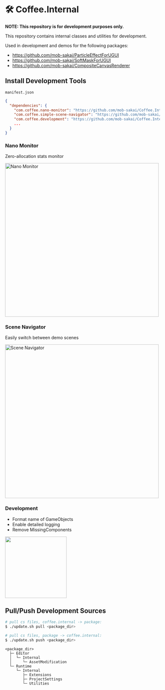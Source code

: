 # 🛠 Coffee.Internal

**NOTE: This repository is for development purposes only.**

This repository contains internal classes and utilities for development.

Used in development and demos for the following packages:

- https://github.com/mob-sakai/ParticleEffectForUGUI
- https://github.com/mob-sakai/SoftMaskForUGUI
- https://github.com/mob-sakai/CompositeCanvasRenderer

## Install Development Tools

`manifest.json`

```json
{
  "dependencies": {
    "com.coffee.nano-monitor": "https://github.com/mob-sakai/Coffee.Internal.git?path=Packages/NanoMonitor",
    "com.coffee.simple-scene-navigator": "https://github.com/mob-sakai/Coffee.Internal.git?path=Packages/SceneNavigator",
    "com.coffee.development": "https://github.com/mob-sakai/Coffee.Internal.git?path=Packages/Development",
    ...
  }
}
```

### Nano Monitor

Zero-allocation stats monitor

<img alt="Nano Monitor" src="https://github.com/mob-sakai/mob-sakai/assets/12690315/73536425-58dc-433f-a88e-37646849a7c1" width="500"/>

### Scene Navigator

Easily switch between demo scenes

<img alt="Scene Navigator" src="https://github.com/mob-sakai/mob-sakai/assets/12690315/719c3087-a39b-41af-86ed-e1636104f172" width="500"/>

### Development

- Format name of GameObjects
- Enable detailed logging
- Remove MissingComponents

<img src="https://github.com/mob-sakai/mob-sakai/assets/12690315/0796554f-e01e-450a-a585-e66aab71c514" width="200"/>

## Pull/Push Development Sources

```sh
# pull cs files, coffee.internal -> package:
$ ./update.sh pull <package_dir>

# pull cs files, package -> coffee.internal:
$ ./update.sh push <package_dir>
```

```
<package_dir>
  ├─ Editor
  │  └─ Internal
  │     └─ AssetModification
  └─ Runtime
     └─ Internal
        ├─ Extensions
        ├─ ProjectSettings
        └─ Utilities
```
